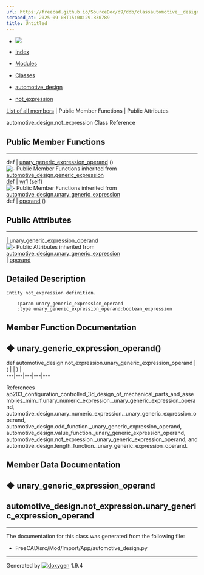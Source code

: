 ```yaml
---
url: https://freecad.github.io/SourceDoc/d9/ddb/classautomotive__design_1_1not__expression.html
scraped_at: 2025-09-08T15:08:29.830789
title: Untitled
---
```


  * [ ![](https://www.freecad.org/svg/logo-freecad.svg) ](https://freecadweb.org "FreeCAD")
  * [Index](../../index.html "Index")
  * [Modules](../../modules.html "Modules list")
  * [Classes](../../annotated.html "Annotated list")

  * [automotive_design](../../d4/ddf/namespaceautomotive__design.html)
  * [not_expression](../../d9/ddb/classautomotive__design_1_1not__expression.html)

[List of all members](../../d2/ddd/classautomotive__design_1_1not__expression-members.html) | Public Member Functions | Public Attributes

automotive_design.not_expression Class Reference

##  Public Member Functions  
  
---  
def | [unary_generic_expression_operand](../../d9/ddb/classautomotive__design_1_1not__expression.html#a93f0b34d390921becb3664ae37169c30) ()  
![-](../../closed.png) Public Member Functions inherited from
[automotive_design.generic_expression](../../d3/d52/classautomotive__design_1_1generic__expression.html)  
def | [wr1](../../d3/d52/classautomotive__design_1_1generic__expression.html#aea35213a5e29cdc6cc6a201099976f3e) (self)  
![-](../../closed.png) Public Member Functions inherited from
[automotive_design.unary_generic_expression](../../d0/d3e/classautomotive__design_1_1unary__generic__expression.html)  
def | [operand](../../d0/d3e/classautomotive__design_1_1unary__generic__expression.html#ae5ff3841b82bf8111d346c947e5b2986) ()  
  
##  Public Attributes  
  
---  
|
[unary_generic_expression_operand](../../d9/ddb/classautomotive__design_1_1not__expression.html#aff9920479881260ed9341b49326de8b1)  
![-](../../closed.png) Public Attributes inherited from
[automotive_design.unary_generic_expression](../../d0/d3e/classautomotive__design_1_1unary__generic__expression.html)  
|
[operand](../../d0/d3e/classautomotive__design_1_1unary__generic__expression.html#a7c62536d30a150a503d090d2a0dfed36)  
  
## Detailed Description

    
    
    Entity not_expression definition.
    
        :param unary_generic_expression_operand
        :type unary_generic_expression_operand:boolean_expression

## Member Function Documentation

## ◆ unary_generic_expression_operand()

def automotive_design.not_expression.unary_generic_expression_operand  | ( | | ) |   
---|---|---|---|---  
  
References
ap203_configuration_controlled_3d_design_of_mechanical_parts_and_assemblies_mim_lf.unary_numeric_expression._unary_generic_expression_operand,
automotive_design.unary_numeric_expression._unary_generic_expression_operand,
automotive_design.odd_function._unary_generic_expression_operand,
automotive_design.value_function._unary_generic_expression_operand,
automotive_design.not_expression._unary_generic_expression_operand, and
automotive_design.length_function._unary_generic_expression_operand.

## Member Data Documentation

## ◆ unary_generic_expression_operand

automotive_design.not_expression.unary_generic_expression_operand  
---  
  
* * *

The documentation for this class was generated from the following file:

  * FreeCAD/src/Mod/Import/App/automotive_design.py

* * *

Generated by
[![doxygen](../../doxygen.svg)](https://www.doxygen.org/index.html) 1.9.4

